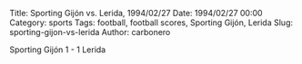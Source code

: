 Title: Sporting Gijón vs. Lerida, 1994/02/27
Date: 1994/02/27 00:00
Category: sports
Tags: football, football scores, Sporting Gijón, Lerida
Slug: sporting-gijon-vs-lerida
Author: carbonero


Sporting Gijón 1 - 1 Lerida
